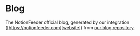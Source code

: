 # Blog

The NotionFeeder official blog, generated by our integration ([https://notionfeeder.com][website])
from [our blog repository][blog].

[website]: https://notionfeeder.com
[blog]: https://github.com/NotionFeeder/blog
